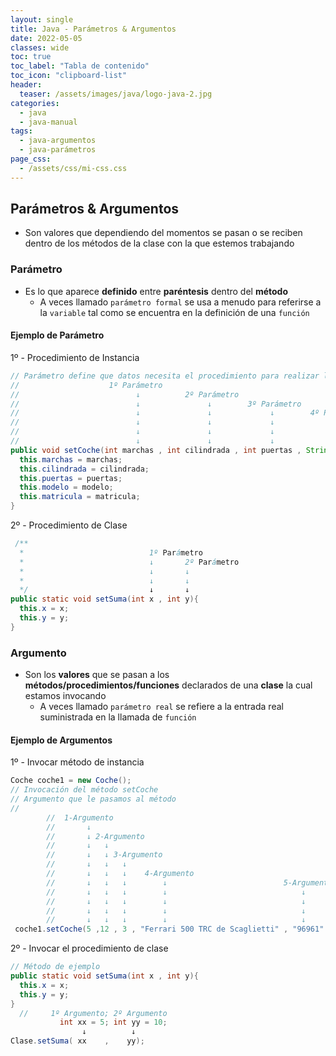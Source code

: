 ```yaml
---
layout: single
title: Java - Parámetros & Argumentos
date: 2022-05-05
classes: wide
toc: true
toc_label: "Tabla de contenido"
toc_icon: "clipboard-list"
header:
  teaser: /assets/images/java/logo-java-2.jpg
categories:
  - java
  - java-manual
tags:
  - java-argumentos
  - java-parámetros
page_css: 
  - /assets/css/mi-css.css
---
```


## Parámetros & Argumentos

* Son valores que dependiendo del momentos se pasan o se reciben dentro de los métodos de la clase con la que estemos trabajando

### Parámetro

* Es lo que aparece **definido** entre **paréntesis** dentro del **método**
  * A veces llamado ``parámetro formal`` se usa a menudo para referirse a la ``variable`` tal como se encuentra en la definición de una ``función``

#### Ejemplo de Parámetro

1º - Procedimiento de Instancia

```java
// Parámetro define que datos necesita el procedimiento para realizar las operaciones
//                    1º Parámetro     
//                          ↓          2º Parámetro     
//                          ↓               ↓        3º Parámetro     
//                          ↓               ↓             ↓        4º Parámetro     
//                          ↓               ↓             ↓               ↓          5º Parámetro     
//                          ↓               ↓             ↓               ↓                ↓
//                          ↓               ↓             ↓               ↓                ↓
public void setCoche(int marchas , int cilindrada , int puertas , String modelo , String matricula){
  this.marchas = marchas;
  this.cilindrada = cilindrada;
  this.puertas = puertas;
  this.modelo = modelo;
  this.matricula = matricula;
}
```

2º - Procedimiento de Clase

```java
 /**
  *                            1º Parámetro
  *                            ↓       2º Parámetro
  *                            ↓       ↓
  *                            ↓       ↓
  */                           ↓       ↓
public static void setSuma(int x , int y){
  this.x = x;
  this.y = y;
}
```

### Argumento

* Son los **valores** que se pasan a los **métodos/procedimientos/funciones** declarados de una **clase** la cual estamos invocando
  * A veces llamado ``parámetro real`` se refiere a la entrada real suministrada en la llamada de ``función``

#### Ejemplo de Argumentos

1º - Invocar método de instancia

```java
Coche coche1 = new Coche();
// Invocación del método setCoche
// Argumento que le pasamos al método
// 
        //  1-Argumento
        //       ↓
        //       ↓ 2-Argumento
        //       ↓   ↓
        //       ↓   ↓ 3-Argumento
        //       ↓   ↓   ↓
        //       ↓   ↓   ↓    4-Argumento
        //       ↓   ↓   ↓        ↓                          5-Argumento
        //       ↓   ↓   ↓        ↓                              ↓
        //       ↓   ↓   ↓        ↓                              ↓
        //       ↓   ↓   ↓        ↓                              ↓
        //       ↓   ↓   ↓        ↓                              ↓
 coche1.setCoche(5 ,12 , 3 , "Ferrari 500 TRC de Scaglietti" , "96961" );
```

2º - Invocar el procedimiento de clase

```java
// Método de ejemplo
public static void setSuma(int x , int y){
  this.x = x;
  this.y = y;
}
  //     1º Argumento; 2º Argumento
           int xx = 5; int yy = 10; 
                ↓          ↓         
Clase.setSuma( xx    ,    yy);
```

